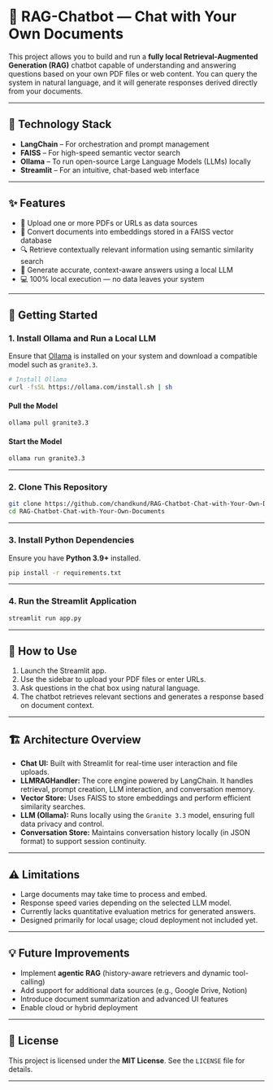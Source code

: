 # 🧠 RAG-Chatbot — Chat with Your Own Documents

This project allows you to build and run a **fully local Retrieval-Augmented Generation (RAG)** chatbot capable of understanding and answering questions based on your own PDF files or web content. You can query the system in natural language, and it will generate responses derived directly from your documents.

---

## 🧩 Technology Stack

* **LangChain** – For orchestration and prompt management
* **FAISS** – For high-speed semantic vector search
* **Ollama** – To run open-source Large Language Models (LLMs) locally
* **Streamlit** – For an intuitive, chat-based web interface

---

## ✨ Features

* 📄 Upload one or more PDFs or URLs as data sources
* 🧠 Convert documents into embeddings stored in a FAISS vector database
* 🔍 Retrieve contextually relevant information using semantic similarity search
* 💬 Generate accurate, context-aware answers using a local LLM
* 💻 100% local execution — no data leaves your system

---

## 🚀 Getting Started

### 1. Install Ollama and Run a Local LLM

Ensure that [Ollama](https://ollama.com) is installed on your system and download a compatible model such as `granite3.3`.

```bash
# Install Ollama
curl -fsSL https://ollama.com/install.sh | sh
```

#### Pull the Model

```bash
ollama pull granite3.3
```

#### Start the Model

```bash
ollama run granite3.3
```

---

### 2. Clone This Repository

```bash
git clone https://github.com/chandkund/RAG-Chatbot-Chat-with-Your-Own-Documents
cd RAG-Chatbot-Chat-with-Your-Own-Documents
```

---

### 3. Install Python Dependencies

Ensure you have **Python 3.9+** installed.

```bash
pip install -r requirements.txt
```

---

### 4. Run the Streamlit Application

```bash
streamlit run app.py
```

---

## 📂 How to Use

1. Launch the Streamlit app.
2. Use the sidebar to upload your PDF files or enter URLs.
3. Ask questions in the chat box using natural language.
4. The chatbot retrieves relevant sections and generates a response based on document context.

---

## 🏗️ Architecture Overview

* **Chat UI:** Built with Streamlit for real-time user interaction and file uploads.
* **LLMRAGHandler:** The core engine powered by LangChain. It handles retrieval, prompt creation, LLM interaction, and conversation memory.
* **Vector Store:** Uses FAISS to store embeddings and perform efficient similarity searches.
* **LLM (Ollama):** Runs locally using the `Granite 3.3` model, ensuring full data privacy and control.
* **Conversation Store:** Maintains conversation history locally (in JSON format) to support session continuity.

---

## ⚠️ Limitations

* Large documents may take time to process and embed.
* Response speed varies depending on the selected LLM model.
* Currently lacks quantitative evaluation metrics for generated answers.
* Designed primarily for local usage; cloud deployment not included yet.

---

## 💡 Future Improvements

* Implement **agentic RAG** (history-aware retrievers and dynamic tool-calling)
* Add support for additional data sources (e.g., Google Drive, Notion)
* Introduce document summarization and advanced UI features
* Enable cloud or hybrid deployment

---

## 📜 License

This project is licensed under the **MIT License**. See the `LICENSE` file for details.

---

